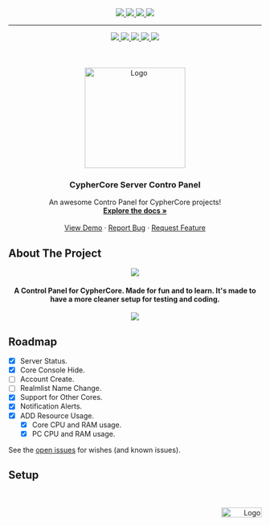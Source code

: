 <div id="top"></div>

<div align="center">
  
  <a href="https://github.com/fIyingPhoenix/CypherCore-Server-Addons/graphs/contributors">
    <img src="https://img.shields.io/github/contributors/fIyingPhoenix/CypherCore-Server-Addons.svg?style=for-the-badge" >
  </a> 
  <a href="https://github.com/fIyingPhoenix/CypherCore-Server-Addons/graphs/forks">
    <img src="https://img.shields.io/github/forks/fIyingPhoenix/CypherCore-Server-Addons.svg?style=for-the-badge" >
  </a> 
  <a href="https://github.com/fIyingPhoenix/CypherCore-Server-Addons/graphs/members">
    <img src="https://img.shields.io/github/stars/fIyingPhoenix/CypherCore-Server-Addons.svg?style=for-the-badge" >
  </a> 
  <a href="https://github.com/fIyingPhoenix/CypherCore-Server-Addons/issues">
    <img src="https://img.shields.io/github/issues/fIyingPhoenix/CypherCore-Server-Addons.svg?style=for-the-badge" >
  </a> 
  
</div>

------------------------------------------------------------------------------------------

<div align="center">
  <a href="#About"title="ABOUT THE PROJECT">
    <img src="https://user-images.githubusercontent.com/81469821/144743715-bcecee33-a77a-4fb0-b6ed-028a4cb3c4e9.png" >
  </a> 
  <a href="#Roadmap"title="ROADMAP">
    <img src="https://user-images.githubusercontent.com/81469821/144743716-30c72426-73e2-42b9-95f0-95917502bae8.png" >
  </a> 
  <a href="#Setup"title="SETUP">
    <img src="https://user-images.githubusercontent.com/81469821/144743717-8ba5a67e-6a2e-4710-978f-395ae817afe3.png" >
  </a> 
    <a href="https://github.com/CypherCore/CypherCore"title="CYPHER CORE SERVER REPO">
    <img src="https://user-images.githubusercontent.com/81469821/144743719-4622c32d-b6c2-45ee-b5d3-91636bc27f25.png" >
  </a> 
  <a href="https://github.com/fIyingPhoenix/CypherCore-Server-Addons/raw/main/CypherCore%20Server%20Control%20Panel/bin/Publish/CypherCore%20Server%20Control%20Panel.exe"title="DOWNLOAD">
    <img src="https://user-images.githubusercontent.com/81469821/144743720-7b72dbd2-3807-45ed-b6e2-a58c6159318a.png" >
  </a> 
  <br />
  <br />
  <br />
  <br />
 </div>

<div align="center">

  <a href="https://github.com/othneildrew/Best-README-Template">
    <img src="https://user-images.githubusercontent.com/81469821/144727879-3713f924-9922-4c9b-921b-1e47a79adea1.png" alt="Logo" width="200" height="200">
  </a>

  <h3 align="center">CypherCore Server Contro Panel</h3>

  <p align="center">
    An awesome Contro Panel for CypherCore projects!
    <br />
    <a href="https://github.com/fIyingPhoenix/CypherCore-Server-Addons/"><strong>Explore the docs »</strong></a>
    <br />
    <br />
    <a href="https://github.com/fIyingPhoenix/CypherCore-Server-Addons">View Demo</a>
    ·
    <a href="https://github.com/fIyingPhoenix/CypherCore-Server-Addons/issues">Report Bug</a>
    ·
    <a href="https://github.com/fIyingPhoenix/CypherCore-Server-Addons/issues">Request Feature</a>
  </p>
</div>


<div id="About"></div>

## About The Project

<div align="center">
   <img src="https://user-images.githubusercontent.com/81469821/145727908-8e8845b7-38a4-4cd7-b542-a0d4540696e7.png"> 
   <h4 align="center"> A Control Panel for CypherCore. Made for fun and to learn. It's made to have a more cleaner setup for testing and coding. </h4>
   <img src="https://user-images.githubusercontent.com/81469821/145727941-cf4451f5-39dc-486f-9d90-4dc7936d0fba.png"> 

</div>

<div id="Roadmap"></div>

## Roadmap

- [x] Server Status.
- [x] Core Console Hide.
- [ ] Account Create.
- [ ] Realmlist Name Change.
- [X] Support for Other Cores.
- [X] Notification Alerts.
- [X] ADD Resource Usage.
    - [x] Core CPU and RAM usage.
    - [x] PC CPU and RAM usage.

See the [open issues](https://github.com/othneildrew/Best-README-Template/issues) for wishes  (and known issues).

<div id="Setup"></div>

<div id="Setup"></div>

## Setup

<br />
<br />

<div align="right">
  <a href="#top"title="BACK TO TOP">
    <img src="https://user-images.githubusercontent.com/81469821/144744079-114c852a-56b1-4fe2-a668-3df2140a6cf7.png" alt="Logo" width="80" height="20">
  </a>
</div>
<br />
